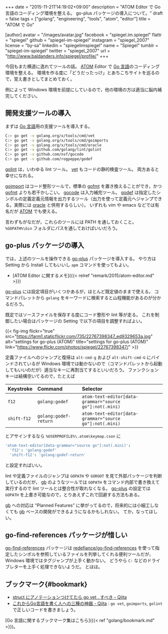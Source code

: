 +++
date = "2015-11-21T14:19:02+09:00"
description = "ATOM Editor で Go 言語のコーディング環境を整える。 go-plus パッケージの導入について。"
draft = false
tags = ["golang", "engineering", "tools", "atom", "editor"]
title = "ATOM で Go"

[author]
  avatar = "/images/avatar.jpg"
  facebook = "spiegel.im.spiegel"
  flattr = "spiegel"
  github = "spiegel-im-spiegel"
  instagram = "spiegel_2007"
  license = "by-sa"
  linkedin = "spiegelimspiegel"
  name = "Spiegel"
  tumblr = "spiegel-im-spiegel"
  twitter = "spiegel_2007"
  url = "http://www.baldanders.info/spiegel/profile/"
+++

今回もまた横道に逸れてツールの話。
[ATOM] Editor で [Go 言語]のコーディング環境を整える。
環境を作る度に「どうだったっけ」とあちこちサイトを巡るので，覚え書きとしてまとめておく。

例によって Windows 環境を前提にしているので，他の環境の方は適当に脳内補完してください。

## 開発支援ツールの導入

まずは [Go 言語]用の支援ツールを導入する。

```bash
C:> go get -v golang.org/x/tools/cmd/vet
C:> go get -v golang.org/x/tools/cmd/goimports
C:> go get -v golang.org/x/tools/cmd/oracle
C:> go get -v github.com/golang/lint/golint
C:> go get -v github.com/nsf/gocode
C:> go get -v github.com/rogpeppe/godef
```

[golint] は，いわゆる lint ツール。
[vet] もコードの静的検査ツール。
両方あると幸せになれる。

[goimport] はコード整形ツールで，標準の [gofmt] を置き換えることができ，かつ [gofmt] よりも若干かしこい。
[gocode] は入力補完ツール。
[godef] は指定したシンボルの定義定義元情報を出力するツール（出力を使って定義元へジャンプできる。実際には [oracle] と併用するらしい）。
いずれも vim や emacs などでは有名だが [ATOM] でも使える。

言わずもがなだが，これらのツールには PATH を通しておくこと。
`%GOPATH%\bin` フォルダにパスを通しておけばいいだろう。

## go-plus パッケージの導入

では，上述のツールを操作できる [go-plus] パッケージを導入する。
やり方は Setting から Install してもいいし `apm` コマンドを使ってもよい。

- [ATOM Editor に関するメモ]({{< relref "remark/2015/atom-editor.md" >}})

[go-plus] には設定項目がいくつかあるが，ほとんど既定値のままで使える。
コマンドパレットから `golang` をキーワードに検索すると山程機能があるのが分かるだろう。

既定ではソースファイルを保存する度にコード整形や lint 等が走る。
これを制御したい場合はパッケージの Setting で以下の項目を調整すればよい。

{{< fig-img flickr="true" src="https://farm1.staticflickr.com/735/22767398347_ed9329653a.jpg" alt="settings for go-plus (ATOM)" title="settings for go-plus (ATOM)" link="https://www.flickr.com/photos/spiegel/22767398347/" >}}

定義ファイルへのジャンプと復帰は `alt-cmd-g` および `alt-shift-cmd-G` にバインドされているが Windows 環境では動かないので（コマンドパレットから起動してもいいのだが）適当なキーに再割当てするといいだろう。
ファンクションキーは結構空いてるので，たとえば

| Keystroke   | Command               | Selector |
|:------------|:----------------------|:---------|
| `f12`       | `golang:godef`        | `atom-text-editor[data-grammar="source go"]:not(.mini)` |
| `shift-f12` | `golang:godef-return` | `atom-text-editor[data-grammar="source go"]:not(.mini)` |

とアサインするなら `%USERPROFILE%\.atom\keymap.cson` に

```cson
'atom-text-editor[data-grammar="source go"]:not(.mini)':
  'f12': 'golang:godef'
  'shift-f12': 'golang:godef-return'
```

と設定すればいい。

lint や定義ファイルのジャンプは `GOPATH` や `GOROOT` を見て外部パッケージを判断しているのだが， [gb] のようなツールでは `GOPATH` をコマンド内部で書き換えて実行するので lint ツールとは整合性が取れなくなる。
[go-plus] の設定では `GOPATH` を上書き可能なので，とりあえずこれで回避する方法もある。

[gb] への対応は “Planned Features” に挙がってるので，将来的には小細工しなくても [gb] ベースの開発ができるようになるかもしれない。
てか，なってほしい。

## go-find-references パッケージが惜しい

[go-find-references] パッケージは [redefiance/go-find-references](https://github.com/redefiance/go-find-references) を使って指定したシンボルを参照しているファイルを列挙してくれる便利ツールだが， Windows 環境ではタグジャンプが上手く動かない。
どうやら `C:` などのドライブレターを上手く処理できないようだ。
とほほ。

## ブックマーク{#bookmark}

- [struct にアノテーションつけてたら go vet . すべき - Qiita](http://qiita.com/amanoiverse/items/fcd25db64f341ad2471f)
- [これからGo言語を書く人への三種の神器 - Qiita](http://qiita.com/osamingo/items/d5ec42fb8587d857310a) : `go vet`, `goimports`, `golint` で正しいコードを書きましょう。

[Go 言語に関するブックマーク集はこちら]({{< ref "golang/bookmark.md" >}})。

[Go 言語]: https://golang.org/ "The Go Programming Language"
[ATOM]: https://atom.io/ "Atom"
[golint]: https://github.com/golang/lint "golang/lint"
[vet]: https://golang.org/cmd/vet/ "vet - The Go Programming Language"
[goimport]: https://godoc.org/golang.org/x/tools/cmd/goimports "goimports - GoDoc"
[gofmt]: https://golang.org/cmd/gofmt/ "gofmt - The Go Programming Language"
[gocode]: https://github.com/nsf/gocode "nsf/gocode"
[godef]: https://github.com/rogpeppe/godef "rogpeppe/godef"
[oracle]: https://godoc.org/golang.org/x/tools/cmd/oracle "oracle - GoDoc"
[go-plus]: https://atom.io/packages/go-plus "go-plus"
[gb]: http://getgb.io/ "gb - A project based build tool for Go"
[go-find-references]: https://atom.io/packages/go-find-references "go-find-references"